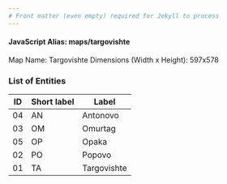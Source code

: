 ```yaml
---
# Front matter (even empty) required for Jekyll to process
---
```


#### JavaScript Alias: maps/targovishte

Map Name: Targovishte
Dimensions (Width x Height): 597x578





### List of Entities

ID | Short label | Label
---|---|---|
04|AN|Antonovo
03|OM|Omurtag
05|OP|Opaka
02|PO|Popovo
01|TA|Targovishte

